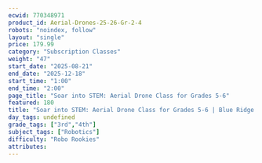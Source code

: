 ```yaml
---
ecwid: 770348971
product_id: Aerial-Drones-25-26-Gr-2-4
robots: "noindex, follow"
layout: "single"
price: 179.99
category: "Subscription Classes"
weight: "47"
start_date: "2025-08-21"
end_date: "2025-12-18"
start_time: "1:00"
end_time: "2:00"
page_title: "Soar into STEM: Aerial Drone Class for Grades 5-6"
featured: 180
title: "Soar into STEM: Aerial Drone Class for Grades 5-6 | Blue Ridge Boost"
day_tags: undefined
grade_tags: ["3rd","4th"]
subject_tags: ["Robotics"]
difficulty: "Robo Rookies"
attributes:
---
```

